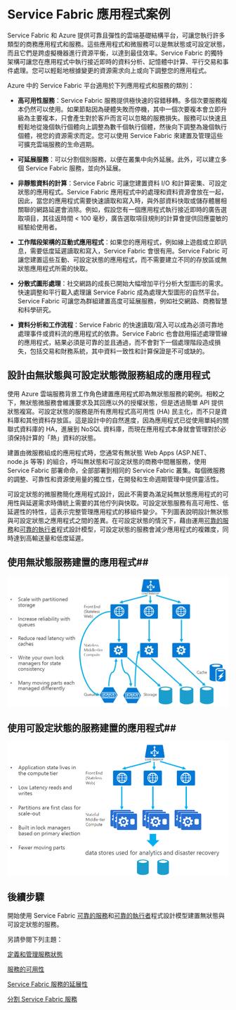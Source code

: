 <properties 
   pageTitle="使用 Service Fabric 的應用程式案例和設計" 
   description="應用程式的類別。使用無狀態和可設定狀態的服務的應用程式設計" 
   services="service-fabric" 
   documentationCenter=".net" 
   authors="msfussell" 
   manager="timlt" 
   editor=""/>

<tags
   ms.service="service-fabric"
   ms.devlang="dotnet"
   ms.topic="article"
   ms.tgt_pltfrm="NA"
   ms.workload="NA" 
   ms.date="04/24/2015"
   ms.author="mfussell"/>

# Service Fabric 應用程式案例

Service Fabric 和 Azure 提供可靠且彈性的雲端基礎結構平台，可讓您執行許多類型的商務應用程式和服務。這些應用程式和微服務可以是無狀態或可設定狀態，而且它們是跨虛擬機器進行資源平衡，以達到最佳效率。Service Fabric 的獨特架構可讓您在應用程式中執行接近即時的資料分析、記憶體中計算、平行交易和事件處理。您可以輕鬆地根據變更的資源需求向上或向下調整您的應用程式。

Azure 中的 Service Fabric 平台適用於下列應用程式和服務的類別：

- **高可用性服務**：Service Fabric 服務提供極快速的容錯移轉。多個次要服務複本仍然可以使用。如果節點因為硬體失敗而停機，其中一個次要複本會立即升級為主要複本，只會產生對於客戶而言可以忽略的服務損失。服務可以快速且輕鬆地從幾個執行個體向上調整為數千個執行個體，然後向下調整為幾個執行個體，視您的資源需求而定。您可以使用 Service Fabric 來建置及管理這些可擴充雲端服務的生命週期。

- **可延展服務**：可以分割個別服務，以便在叢集中向外延展。此外，可以建立多個 Service Fabric 服務，並向外延展。
 
- **非靜態資料的計算**：Service Fabric 可讓您建置資料 I/O 和計算密集、可設定狀態的應用程式。Service Fabric 應用程式中的處理和資料資源會放在一起，因此，當您的應用程式需要快速讀取和寫入時，與外部資料快取或儲存體層相關聯的網路延遲會消除。例如，假設您有一個應用程式執行接近即時的廣告選取項目，其往返時間 < 100 毫秒，廣告選取項目規則的計算會提供回應靈敏的經驗給使用者。
 
- **工作階段架構的互動式應用程式**：如果您的應用程式，例如線上遊戲或立即訊息，需要低度延遲讀取和寫入，Service Fabric 會很有用。Service Fabric 可讓您建置這些互動、可設定狀態的應用程式，而不需要建立不同的存放區或無狀態應用程式所需的快取。
 
- **分散式圖形處理**：社交網路的成長已開始大幅增加平行分析大型圖形的需求。快速調整和平行載入處理讓 Service Fabric 成為處理大型圖形的自然平台。Service Fabric 可讓您為群組建置高度可延展服務，例如社交網路、商務智慧和科學研究。
 
- **資料分析和工作流程**：Service Fabric 的快速讀取/寫入可以成為必須可靠地處理事件或資料流的應用程式的依靠。Service Fabric 也會啟用描述處理管線的應用程式，結果必須是可靠的並且通過，而不會對下一個處理階段造成損失，包括交易和財務系統，其中資料一致性和計算保證是不可或缺的。

## 設計由無狀態與可設定狀態微服務組成的應用程式 ##
使用 Azure 雲端服務背景工作角色建置應用程式即為無狀態服務的範例。相較之下，無狀態微服務會維護要求及其回應以外的授權狀態，但是透過簡單 API 提供狀態複寫。可設定狀態的服務是所有應用程式高可用性 (HA) 民主化，而不只是資料庫和其他資料存放區。這是設計中的自然進度，因為應用程式已從使用單純的關聯式資料庫的 HA，進展到 NoSQL 資料庫，而現在應用程式本身就會管理對於必須保持計算的「熱」資料的狀態。

建置由微服務組成的應用程式時，您通常有無狀態 Web Apps (ASP.NET、node.js 等等) 的組合，呼叫無狀態和可設定狀態的商務中間層服務，使用 Service Fabric 部署命命，全部部署到相同的 Service Fabric 叢集。每個微服務的調整、可靠性和資源使用量的獨立性，在開發和生命週期管理中提供靈活性。
  
可設定狀態的微服務簡化應用程式設計，因此不需要為滿足純無狀態應用程式的可用性與延遲需求時傳統上需要的其他佇列與快取。可設定狀態服務有高可用性、低延遲性的特性，這表示完整管理應用程式的移組件變少。下列圖表說明設計無狀態與可設定狀態之應用程式之間的差異。在可設定狀態的情況下，藉由運用[可靠的服務](../Service-Fabric/service-fabric-reliable-services-introduction.md)和[可靠的執行者](service-fabric-reliable-actors-introduction.md)程式設計模型，可設定狀態的服務會減少應用程式的複雜度，同時達到高輸送量和低度延遲。

## 使用無狀態服務建置的應用程式##
![使用無狀態服務的應用程式][Image1]

## 使用可設定狀態的服務建置的應用程式##
![使用無狀態服務的應用程式][Image2]

<!--Every topic should have next steps and links to the next logical set of content to keep the customer engaged-->
## 後續步驟


開始使用 Service Fabric [可靠的服務](service-fabric-reliable-services-quick-start.md)和[可靠的執行者](service-fabric-reliable-actors-get-started.md)程式設計模型建置無狀態與可設定狀態的服務。

另請參閱下列主題：

[定義和管理服務狀態](service-fabric-concepts-state.md)

[服務的可用性](../service-fabric-concepts-availability-services.md)

[Service Fabric 服務的延展性](service-fabric-concepts-scalability.md)

[分割 Service Fabric 服務](service-fabric-concepts-partitioning.md)

[Image1]: media/service-fabric-application-scenarios/AppwithStatelessServices.jpg
[Image2]: media/service-fabric-application-scenarios/AppwithStatefulServices.jpg
 
 

<!---HONumber=July15_HO2-->